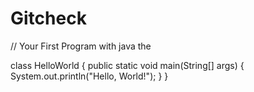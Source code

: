 # Gitcheck
// Your First Program with java the

class HelloWorld {
    public static void main(String[] args) {
        System.out.println("Hello, World!"); 
    }
}
